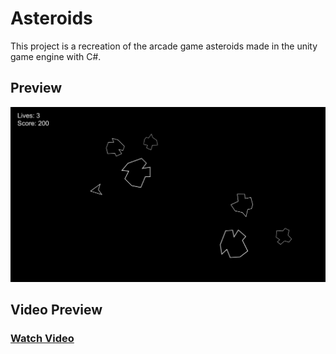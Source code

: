 # Asteroids

This project is a recreation of the arcade game asteroids made in the unity game engine with C#.

## Preview

![preview](/Asteroids%20Screenshot.png)

## Video Preview

### **[Watch Video](https://drive.google.com/file/d/1Zxt8EfcFZrJu5W7slzkoGzZQLO0JImKD/view?usp=sharing)**